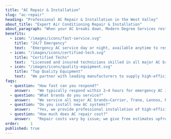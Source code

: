 ```yaml
---
title: "AC Repair & Installation"
slug: "ac-repair"
heading: "Professional AC Repair & Installation in the West Valley"
about_title: "Expert Air Conditioning Repair & Installation"
about_paragraph: "When your AC breaks down, Modern Degree Services restores cool comfort fast. Our certified team pinpoints issues, provides clear estimates and executes repairs or new system installs with quality parts. We prioritize energy-efficient solutions, transparent pricing and respectful service to keep your home comfortable and your costs predictable."
benefits:
  - icon: "/images/icons/fast-service.svg"
    title: "24/7 Emergency"
    text:  "Emergency AC service day or night, available anytime to restore home comfort without delay."
  - icon: "/images/icons/certified-tech.svg"
    title: "Certified Techs"
    text:  "Licensed and insured technicians skilled in all major AC brands, delivering repairs and maintenance."
  - icon: "/images/icons/quality-equipment.svg"
    title: "Top Quality Equipment"
    text:  "We partner with leading manufacturers to supply high-efficiency HVAC equipment ensuring performance and reliability."
faqs:
  - question: "How fast can you respond?"
    answer:   "We typically respond within 2–4 hours for emergency AC issues across the West Valley."
  - question: "What brands do you service?"
    answer:   "We service all major AC brands—Carrier, Trane, Lennox, Rheem and more—with factory-certified expertise."
  - question: "Do you install new AC systems?"
    answer:   "Yes, we provide professional installation of high-efficiency air conditioners, backed by manufacturer warranties."
  - question: "How much does AC repair cost?"
    answer:   "Repair costs vary by issue; we give free estimates upfront and use transparent pricing with no hidden fees."
order:     1
published: true
---
```

